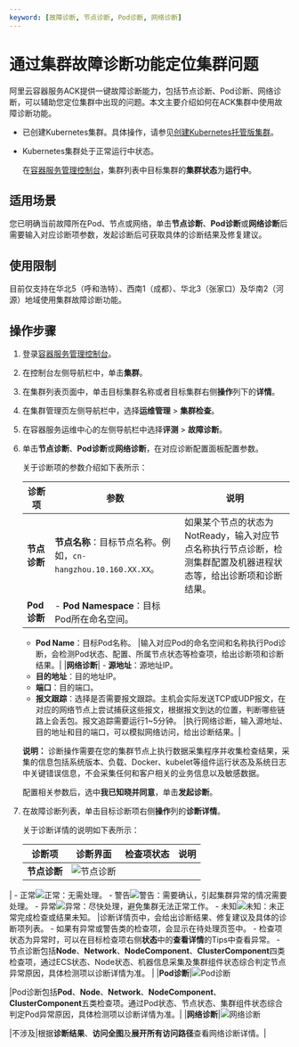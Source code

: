 ```yaml
---
keyword: [故障诊断, 节点诊断, Pod诊断, 网络诊断]
---
```


# 通过集群故障诊断功能定位集群问题

阿里云容器服务ACK提供一键故障诊断能力，包括节点诊断、Pod诊断、网络诊断，可以辅助您定位集群中出现的问题。本文主要介绍如何在ACK集群中使用故障诊断功能。

-   已创建Kubernetes集群。具体操作，请参见[创建Kubernetes托管版集群](/cn.zh-CN/Kubernetes集群用户指南/集群/创建集群/创建Kubernetes托管版集群.md)。
-   Kubernetes集群处于正常运行中状态。

    在[容器服务管理控制台](https://cs.console.aliyun.com)，集群列表中目标集群的**集群状态**为**运行中**。


## 适用场景

您已明确当前故障所在Pod、节点或网络，单击**节点诊断**、**Pod诊断**或**网络诊断**后需要输入对应诊断项参数，发起诊断后可获取具体的诊断结果及修复建议。

## 使用限制

目前仅支持在华北5（呼和浩特）、西南1（成都）、华北3（张家口）及华南2（河源）地域使用集群故障诊断功能。

## 操作步骤

1.  登录[容器服务管理控制台](https://cs.console.aliyun.com)。

2.  在控制台左侧导航栏中，单击**集群**。

3.  在集群列表页面中，单击目标集群名称或者目标集群右侧**操作**列下的**详情**。

4.  在集群管理页左侧导航栏中，选择**运维管理** \> **集群检查**。

5.  在容器服务运维中心的左侧导航栏中选择**评测** \> **故障诊断**。

6.  单击**节点诊断**、**Pod诊断**或**网络诊断**，在对应诊断配置面板配置参数。

    关于诊断项的参数介绍如下表所示：

    |诊断项|参数|说明|
    |---|--|--|
    |**节点诊断**|**节点名称**：目标节点名称。例如，`cn-hangzhou.10.160.XX.XX`。|如果某个节点的状态为NotReady，输入对应节点名称执行节点诊断，检测集群配置及机器进程状态等，给出诊断项和诊断结果。|
    |**Pod诊断**|    -   **Pod Namespace**：目标Pod所在命名空间。
    -   **Pod Name**：目标Pod名称。
|输入对应Pod的命名空间和名称执行Pod诊断，会检测Pod状态、配置、所属节点状态等检查项，给出诊断项和诊断结果。|
    |**网络诊断**|    -   **源地址**：源地址IP。
    -   **目的地址**：目的地址IP。
    -   **端口**：目的端口。
    -   **报文跟踪**：选择是否需要报文跟踪。主机会实际发送TCP或UDP报文，在对应的网络节点上尝试捕获这些报文，根据报文到达的位置，判断哪些链路上会丢包。报文追踪需要运行1~5分钟。
|执行网络诊断，输入源地址、目的地址和目的端口，可以模拟网络访问，给出诊断结果。|

    **说明：** 诊断操作需要在您的集群节点上执行数据采集程序并收集检查结果，采集的信息包括系统版本、负载、Docker、kubelet等组件运行状态及系统日志中关键错误信息，不会采集任何和客户相关的业务信息以及敏感数据。

    配置相关参数后，选中**我已知晓并同意**，单击**发起诊断**。

7.  在故障诊断列表，单击目标诊断项右侧**操作**列的**诊断详情**。

    关于诊断详情的说明如下表所示：

    |诊断项|诊断界面|检查项状态|说明|
    |---|----|-----|--|
    |**节点诊断**|![节点诊断](https://help-static-aliyun-doc.aliyuncs.com/assets/img/zh-CN/3067897261/p300874.png)

|    -   正常![正常](https://help-static-aliyun-doc.aliyuncs.com/assets/img/zh-CN/0569897261/p300983.png)：无需处理。
    -   警告![警告](https://help-static-aliyun-doc.aliyuncs.com/assets/img/zh-CN/0569897261/p300985.png)：需要确认，引起集群异常的情况需要处理。
    -   异常![异常](https://help-static-aliyun-doc.aliyuncs.com/assets/img/zh-CN/0569897261/p300986.png)：尽快处理，避免集群无法正常工作。
    -   未知![未知](https://help-static-aliyun-doc.aliyuncs.com/assets/img/zh-CN/0569897261/p300987.png)：未正常完成检查或结果未知。
|诊断详情页中，会给出诊断结果、修复建议及具体的诊断项列表。    -   如果有异常或警告类的检查项，会显示在待处理页签中。
    -   检查项状态为异常时，可以在目标检查项右侧**状态**中的**查看详情**的Tips中查看异常。
    -   节点诊断包括**Node**、**Network**、**NodeComponent**、**ClusterComponent**四类检查项，通过ECS状态、Node状态、机器信息采集及集群组件状态综合判定节点异常原因，具体检测项以诊断详情为准。 |
    |**Pod诊断**|![Pod诊断](https://help-static-aliyun-doc.aliyuncs.com/assets/img/zh-CN/3067897261/p300906.png)

|Pod诊断包括**Pod**、**Node**、**Network**、**NodeComponent**、**ClusterComponent**五类检查项。通过Pod状态、节点状态、集群组件状态综合判定Pod异常原因，具体检测项以诊断详情为准。|
    |**网络诊断**|![网络诊断](https://help-static-aliyun-doc.aliyuncs.com/assets/img/zh-CN/4067897261/p300935.png)

|不涉及|根据**诊断结果**、**访问全图**及**展开所有访问路径**查看网络诊断详情。|


